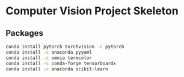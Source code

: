 # Computer Vision Project Skeleton

## Packages

```bash
conda install pytorch torchvision -c pytorch
conda install -c anaconda pyyaml
conda install -c omnia termcolor
conda install -c conda-forge tensorboardx
conda install -c anaconda scikit-learn
```